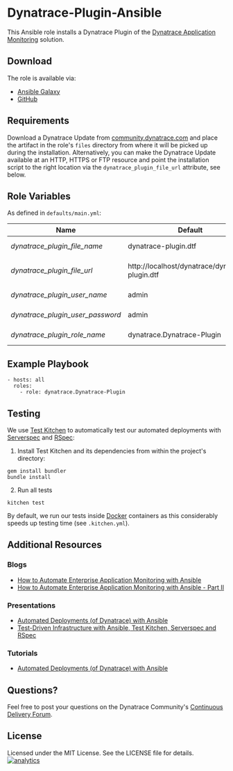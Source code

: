 # Dynatrace-Plugin-Ansible

This Ansible role installs a Dynatrace Plugin of the [Dynatrace Application Monitoring](http://www.dynatrace.com/en/products/application-monitoring.html) solution.

## Download

The role is available via:

- [Ansible Galaxy](https://galaxy.ansible.com/list#/roles/5330)
- [GitHub](https://github.com/Dynatrace/Dynatrace-Plugin-Ansible)

## Requirements

Download a Dynatrace Update from [community.dynatrace.com](https://community.dynatrace.com/community/display/DL/FastPacks+and+Plugins) and place the artifact in the role's ```files``` directory from where it will be picked up during the installation. Alternatively, you can make the Dynatrace Update available at an HTTP, HTTPS or FTP resource and point the installation script to the right location via the `dynatrace_plugin_file_url` attribute, see below.

## Role Variables

As defined in ```defaults/main.yml```:

| Name                             | Default                                         | Description |
|----------------------------------|-------------------------------------------------|-------------|
| *dynatrace_plugin_file_name*     | dynatrace-plugin.dtf                            | The file name of the Dynatrace Plugin in the role's ```files``` directory. |
| *dynatrace_plugin_file_url*      | http://localhost/dynatrace/dynatrace-plugin.dtf | A HTTP, HTTPS or FTP URL to the Dynatrace Plugin in the form (http\|https\|ftp)://[user[:pass]]@host.domain[:port]/path. |
| *dynatrace_plugin_user_name*     | admin                                           | The username of a Dynatrace user that has the *Manage Plugin Bundles* permission. |
| *dynatrace_plugin_user_password* | admin                                           | The password of a Dynatrace user that has the *Manage Plugin Bundles* permission. |
| *dynatrace_plugin_role_name*     | dynatrace.Dynatrace-Plugin                      | The actual name of this role in an [Ansible Playbook's](http://docs.ansible.com/playbooks.html) ```roles``` directory. |

## Example Playbook

```
- hosts: all
  roles:
    - role: dynatrace.Dynatrace-Plugin
```

## Testing

We use [Test Kitchen](http://kitchen.ci) to automatically test our automated deployments with [Serverspec](http://serverspec.org) and [RSpec](http://rspec.info/):

1) Install Test Kitchen and its dependencies from within the project's directory:

```
gem install bundler
bundle install
```

2) Run all tests

```
kitchen test
```

By default, we run our tests inside [Docker](https://www.docker.com/) containers as this considerably speeds up testing time (see `.kitchen.yml`).

## Additional Resources

### Blogs

- [How to Automate Enterprise Application Monitoring with Ansible](http://apmblog.dynatrace.com/2015/03/04/how-to-automate-enterprise-application-monitoring-with-ansible/)
- [How to Automate Enterprise Application Monitoring with Ansible - Part II](http://apmblog.dynatrace.com/2015/04/23/how-to-automate-enterprise-application-monitoring-with-ansible-part-ii/)

### Presentations

- [Automated Deployments (of Dynatrace) with Ansible](http://www.slideshare.net/MartinEtmajer/automated-deployments-with-ansible)
- [Test-Driven Infrastructure with Ansible, Test Kitchen, Serverspec and RSpec](http://www.slideshare.net/MartinEtmajer/testing-ansible-roles-with-test-kitchen-serverspec-and-rspec-48185017)

### Tutorials

- [Automated Deployments (of Dynatrace) with Ansible](https://community.compuwareapm.com/community/display/LEARN/Tutorials+on+Automated+Deployments#TutorialsonAutomatedDeployments-ansible)

## Questions?

Feel free to post your questions on the Dynatrace Community's [Continuous Delivery Forum](https://answers.dynatrace.com/spaces/148/open-q-a_2.html?topics=continuous%20delivery).

## License

Licensed under the MIT License. See the LICENSE file for details.
[![analytics](https://www.google-analytics.com/collect?v=1&t=pageview&_s=1&dl=https%3A%2F%2Fgithub.com%2FdynaTrace&dp=%2FDynatrace-Plugin-Ansible&dt=Dynatrace-Plugin-Ansible&_u=Dynatrace~&cid=github.com%2FdynaTrace&tid=UA-54510554-5&aip=1)]()
